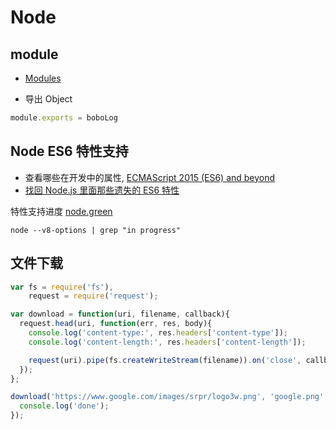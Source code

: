 # Node
## module
- [Modules](https://nodejs.org/api/modules.html)

- 导出 Object
```js
module.exports = boboLog
```

## Node ES6 特性支持
- 查看哪些在开发中的属性, [ECMAScript 2015 (ES6) and beyond](https://nodejs.org/en/docs/es6/)
- [找回 Node.js 里面那些遗失的 ES6 特性](http://taobaofed.org/blog/2016/01/07/find-back-the-lost-es6-features-in-nodejs/)

特性支持进度 [node.green](http://node.green/)
```
node --v8-options | grep "in progress"

```


## 文件下载
```js
var fs = require('fs'),
    request = require('request');

var download = function(uri, filename, callback){
  request.head(uri, function(err, res, body){
    console.log('content-type:', res.headers['content-type']);
    console.log('content-length:', res.headers['content-length']);

    request(uri).pipe(fs.createWriteStream(filename)).on('close', callback);
  });
};

download('https://www.google.com/images/srpr/logo3w.png', 'google.png', function(){
  console.log('done');
});
```
